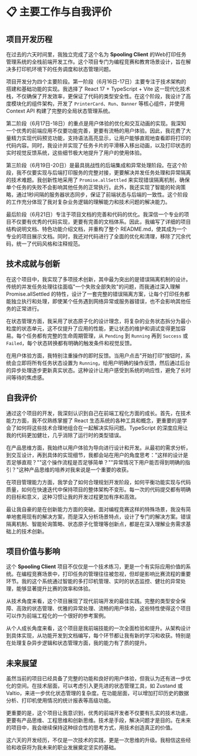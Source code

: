 # 📋 主要工作与自我评价

## 项目开发历程

在过去的六天时间里，我独立完成了这个名为 **Spooling Client** 的Web打印任务管理系统的全栈前端开发工作。这个项目专门为编程竞赛和教育场景设计，旨在解决多打印机环境下的任务调度和状态管理问题。

项目开发分为四个主要阶段。第一阶段（6月16日-17日）主要专注于技术架构的搭建和基础功能的实现。我选择了 React 17 + TypeScript + Vite 这一现代化技术栈，不仅确保了开发效率，更保证了代码的类型安全性。在这个阶段，我设计了高度模块化的组件架构，开发了 `PrinterCard`、`Run`、`Banner` 等核心组件，并使用 Context API 构建了完整的全局状态管理系统。

第二阶段（6月17日-18日）的重点是用户体验的优化和交互动画的实现。我深知一个优秀的前端应用不仅要功能完善，更要有流畅的用户体验。因此，我花费了大量精力实现代码预览功能，支持语法高亮显示，让用户能够直观地查看即将打印的代码内容。同时，我设计并实现了任务卡片的平滑移入移出动画，以及打印状态的实时视觉反馈系统，这些细节极大地提升了用户的使用体验。

第三阶段（6月19日-20日）是最具挑战性的后端集成和异常处理阶段。在这个阶段，我不仅要实现与后端打印服务的完整对接，更要解决并发任务处理和异常隔离的技术难题。我创新性地采用了 `Promise.allSettled` 来实现错误隔离机制，确保单个任务的失败不会影响其他任务的正常执行。此外，我还实现了智能的轮询策略，通过1秒间隔的服务器状态同步，保证了前端状态与后端的一致性。这个阶段的工作充分体现了我对复杂业务逻辑的理解能力和技术问题的解决能力。

最后阶段（6月21日）专注于项目文档的完善和代码的优化。我深信一个专业的项目不仅要有优秀的代码实现，更要有完善的文档体系。因此，我编写了详细的项目结构说明文档、特色功能介绍文档，并重构了整个 README.md，使其成为一个专业的项目展示文档。同时，我还对代码进行了全面的优化和清理，移除了冗余代码，统一了代码风格和注释规范。

## 技术成就与创新

在这个项目中，我实现了多项技术创新，其中最为突出的是错误隔离机制的设计。传统的并发任务处理往往面临"一个失败全部失败"的问题，而我通过深入理解 Promise.allSettled 的特性，设计了一套完整的错误隔离方案，让每个打印任务都能独立执行和处理，即使某个任务遇到网络异常或服务器错误，也不会影响其他任务的正常进行。

在状态管理方面，我采用了状态原子化的设计理念，将复杂的业务状态拆分为最小粒度的状态单元，这不仅提升了应用的性能，更让状态的维护和调试变得更加容易。每个任务都有完整的生命周期管理，从 `Pending` 到 `Running` 再到 `Success` 或 `Failed`，每个状态转换都有明确的触发条件和视觉反馈。

在用户体验方面，我特别注重操作的即时反馈。当用户点击"开始打印"按钮时，系统会立即将所有任务状态设置为 `Running`，给用户明确的操作反馈，然后通过后台的异步处理逐步更新真实状态。这种设计让用户感受到系统的响应性，避免了长时间等待的焦虑感。

## 自我评价

通过这个项目的开发，我深刻认识到自己在前端工程化方面的成长。首先，在技术能力方面，我不仅熟练掌握了 React 生态系统的各种工具和概念，更重要的是学会了如何将这些技术合理地组合在一起解决实际问题。TypeScript 的深度应用让我的代码更加健壮，几乎消除了运行时的类型错误。

在产品思维方面，我始终以用户体验为导向进行设计和开发。从最初的需求分析，到交互设计，再到具体的实现细节，我都会站在用户的角度思考："这样的设计是否足够直观？""这个操作流程是否足够简单？""异常情况下用户能否得到明确的指引？"这种产品思维的培养对我来说是一个重要的收获。

在项目管理能力方面，我学会了如何合理规划开发阶段，如何平衡功能实现与代码质量，如何在快速迭代中保持项目的整体架构不变形。每一次的代码提交都有明确的目标和意义，这种习惯让我的开发过程更加有序和高效。

最让我自豪的是在创新能力方面的突破。面对编程竞赛这样的特殊场景，我没有简单地套用现有的解决方案，而是深入分析场景特点，设计了专门的解决方案。错误隔离机制、智能轮询策略、状态原子化管理等创新点，都是在深入理解业务需求基础上的技术创新。

## 项目价值与影响

这个 **Spooling Client** 项目不仅仅是一个技术练习，更是一个有实际应用价值的系统。在编程竞赛场景中，打印任务的管理往往被忽视，但却是影响比赛流程的重要环节。我的这个系统通过智能的多打印机管理、实时的状态监控、健壮的异常处理，能够显著提升比赛的效率和体验。

从技术角度来看，这个项目展现了现代前端开发的最佳实践。完整的类型安全保障、高效的状态管理、优雅的异常处理、流畅的用户体验，这些特性使得这个项目可以作为前端工程化的一个很好的参考案例。

从个人成长角度来看，这个项目是我前端技能的一次全面检验和提升。从架构设计到具体实现，从功能开发到文档编写，每个环节都让我有新的学习和收获。特别是在处理复杂异步逻辑和状态管理方面，我的能力有了质的提升。

## 未来展望

虽然当前的项目已经具备了完整的功能和良好的用户体验，但我认为还有进一步优化的空间。在技术层面，可以考虑引入更先进的状态管理工具，如 Zustand 或 Valtio，来进一步优化状态管理的复杂度。在功能层面，可以增加打印历史的数据分析、打印机使用情况的统计报表等高级功能。

更重要的是，这个项目让我意识到，优秀的前端开发者不仅要有扎实的技术功底，更要有产品思维、工程思维和创新思维。技术是手段，解决问题才是目的。在未来的项目中，我会继续保持这种综合性的思考方式，用技术创造真正的价值。

这六天的开发经历，不仅是一次技术的实践，更是一次思维的升级。我相信这些经验和收获将为我未来的职业发展奠定坚实的基础。
